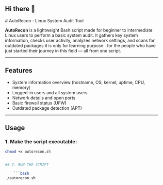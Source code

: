 ## Hi there 👋

<!--
**Codebruh-sudo/Autorecon.sh is a ✨ _special_ ✨ repository because its `README.md` (this file) appears on your GitHub profile.

Here are some ideas to get you started:

- 🔭 I’m currently working on ...
- 🌱 I’m currently learning ...
- 👯 I’m looking to collaborate on ...
- 🤔 I’m looking for help with ...
- 💬 Ask me about ...
- 📫 How to reach me: ...
- 😄 Pronouns: ...
- ⚡ Fun fact: ...
--># AutoRecon - Linux System Audit Tool

**AutoRecon** is a lightweight Bash script made  for beginner to intermediate Linux users to perform a basic system audit. It gathers key system information, checks user activity, analyzes network settings, and scans for outdated packages it is only for learning purpose . for the people who have just started their journey in this field — all from one script.

---

## Features

- System information overview (hostname, OS, kernel, uptime, CPU, memory)
- Logged-in users and all system users
- Network details and open ports
- Basic firewall status (UFW)
- Outdated package detection (APT)

---

## Usage

### 1. Make the script executable:

```bash
chmod +x autorecon.sh


## 2. RUN THE SCRIPT

    ```bash
./autorecon.sh

